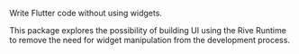 Write Flutter code without using widgets.

This package explores the possibility of building UI using the Rive Runtime to remove the need for widget manipulation from the development process.